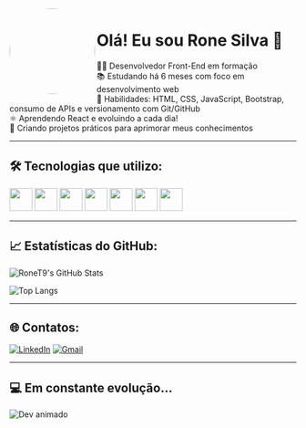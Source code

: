 <img align="left" width="150px" style="border-radius: 50%" src="https://github.com/RoneT9.png" />

# Olá! Eu sou Rone Silva 👋

👨‍💻 Desenvolvedor Front-End em formação  
📚 Estudando há 6 meses com foco em desenvolvimento web  
🚀 Habilidades: HTML, CSS, JavaScript, Bootstrap, consumo de APIs e versionamento com Git/GitHub  
⚛️ Aprendendo React e evoluindo a cada dia!  
🔧 Criando projetos práticos para aprimorar meus conhecimentos  

---

## 🛠️ Tecnologias que utilizo:

<img src="https://cdn.jsdelivr.net/gh/devicons/devicon/icons/html5/html5-original.svg" width="40"/>
<img src="https://cdn.jsdelivr.net/gh/devicons/devicon/icons/css3/css3-original.svg" width="40"/>
<img src="https://cdn.jsdelivr.net/gh/devicons/devicon/icons/javascript/javascript-original.svg" width="40"/>
<img src="https://cdn.jsdelivr.net/gh/devicons/devicon/icons/bootstrap/bootstrap-original.svg" width="40"/>
<img src="https://cdn.jsdelivr.net/gh/devicons/devicon/icons/react/react-original.svg" width="40"/>
<img src="https://cdn.jsdelivr.net/gh/devicons/devicon/icons/git/git-original.svg" width="40"/>
<img src="https://cdn.jsdelivr.net/gh/devicons/devicon/icons/github/github-original.svg" width="40"/>

---

## 📈 Estatísticas do GitHub:

![RoneT9's GitHub Stats](https://github-readme-stats.vercel.app/api?username=RoneT9&show_icons=true&theme=radical)

![Top Langs](https://github-readme-stats.vercel.app/api/top-langs/?username=RoneT9&layout=compact&theme=radical)

---

## 🌐 Contatos:

[![LinkedIn](https://img.shields.io/badge/LinkedIn-000?style=for-the-badge&logo=linkedin&logoColor=0A66C2)](https://www.linkedin.com/in/rone-silva-b67584316/)
[![Gmail](https://img.shields.io/badge/Gmail-000?style=for-the-badge&logo=gmail&logoColor=red)](mailto:ronesilva50ads@gmail.com)

---

## 💻 Em constante evolução...

![Dev animado](https://media.giphy.com/media/3ohs7KViFv8YjGJfUc/giphy.gif)
